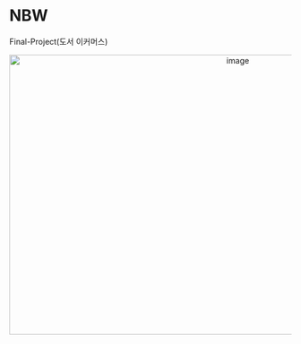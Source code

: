 # NBW
Final-Project(도서 이커머스)



<p align="center"><img width="800" height="500" alt="image" src=https://user-images.githubusercontent.com/95892601/204134046-42ba251b-6759-468d-93e2-a6565bb48662.png"></p>
